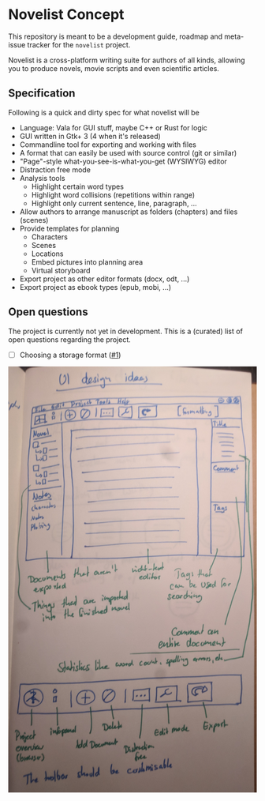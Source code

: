 # Novelist Concept

This repository is meant to be a development guide, roadmap and meta-issue tracker for the `novelist` project.

Novelist is a cross-platform writing suite for authors of all kinds, allowing you to produce novels, movie scripts and even scientific articles.


## Specification

Following is a quick and dirty spec for what novelist will be

 - Language: Vala for GUI stuff, maybe C++ or Rust for logic
 - GUI written in Gtk+ 3 (4 when it's released)
 - Commandline tool for exporting and working with files
 - A format that can easily be used with source control (git or similar)
 - "Page"-style what-you-see-is-what-you-get (WYSIWYG) editor
 - Distraction free mode
 - Analysis tools
   - Highlight certain word types
   - Highlight word collisions (repetitions within range)
   - Highlight only current sentence, line, paragraph, ...
 - Allow authors to arrange manuscript as folders (chapters) and files (scenes)
 - Provide templates for planning
   - Characters
   - Scenes
   - Locations
   - Embed pictures into planning area
   - Virtual storyboard
 - Export project as other editor formats (docx, odt, ...)
 - Export project as ebook types (epub, mobi, ...)


## Open questions

The project is currently not yet in development. This is a (curated) list of open questions regarding the project.

- [ ] Choosing a storage format ([#1](https://github.com/novelistapp/concept/issues/1))

![First drawing of the UI](ui-drawing.jpg)
